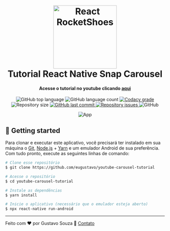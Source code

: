 <h1 align="center">
    <img alt="React RocketShoes" width="200" src="https://encrypted-tbn0.gstatic.com/images?q=tbn:ANd9GcSRszNI0VNDnR-rcURbBjXsjYeY3xLXGYblRcuF71SQNLTr9CxS&s" />
    <br>
    Tutorial React Native Snap Carousel
</h1>

<h4 align="center">
Acesse o tutorial no youtube clicando <a href="https://www.youtube.com/watch?v=Z7gJpjalc6k">aqui</a>
</h4>
<p align="center">
  <img alt="GitHub top language" src="https://img.shields.io/github/languages/top/eugustavo/youtube-carousel-tutorial.svg">

  <img alt="GitHub language count" src="https://img.shields.io/github/languages/count/eugustavo/youtube-carousel-tutorial.svg">

  <a href="https://www.codacy.com/app/eugustavo/youtube-carousel-tutorial?utm_source=github.com&amp;utm_medium=referral&amp;utm_content=eugustavo/youtube-carousel-tutorial&amp;utm_campaign=Badge_Grade">
    <img alt="Codacy grade" src="https://img.shields.io/codacy/grade/1b577a07dda843aba09f4bc55d1af8fc.svg">
  </a>

  <img alt="Repository size" src="https://img.shields.io/github/repo-size/eugustavo/youtube-carousel-tutorial.svg">
  <a href="https://github.com/eugustavo/youtube-carousel-tutorial/commits/master">
    <img alt="GitHub last commit" src="https://img.shields.io/github/last-commit/eugustavo/youtube-carousel-tutorial.svg">
  </a>

  <a href="https://github.com/eugustavo/youtube-carousel-tutorial/issues">
    <img alt="Repository issues" src="https://img.shields.io/github/issues/eugustavo/youtube-carousel-tutorial.svg">
  </a>

  <img alt="GitHub" src="https://img.shields.io/github/license/eugustavo/youtube-carousel-tutorial.svg">
</p>

<p align="center">
  <img alt="App" src="https://i.imgur.com/OWrKLnS.gif">
</p>


## :rocket: Getting started
Para clonar e executar este aplicativo, você precisará ter instalado em sua máquina o [Git](https://git-scm.com), [Node.js](https://nodejs.org) + [Yarn](https://yarnpkg.com) e um emulador Android de sua preferência. Com tudo pronto, execute as seguintes linhas de comando:

```bash
# Clone esse repositório
$ git clone https://github.com/eugustavo/youtube-carousel-tutorial

# Acesse o repositório
$ cd youtube-carousel-tutorial

# Instale as dependências
$ yarn install

# Inicie o aplicativo (necessário que o emulador esteja aberto)
$ npx react-native run-android
```

---

Feito com ♥ por Gustavo Souza :wave: [Contato](https://www.linkedin.com/in/eugustavosouza/)

